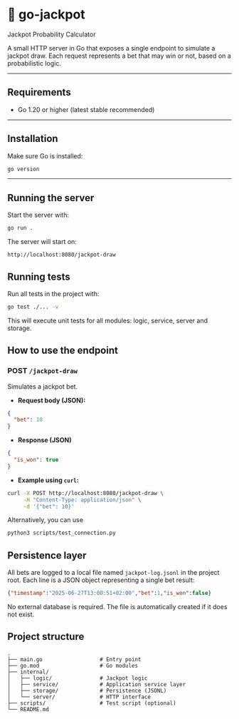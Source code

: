 # 🎰 go-jackpot
Jackpot Probability Calculator

A small HTTP server in Go that exposes a single endpoint to simulate a jackpot draw. Each request represents a bet that may win or not, based on a probabilistic logic.

---

## Requirements

- Go 1.20 or higher (latest stable recommended)

---

## Installation

Make sure Go is installed:

```bash
go version
```

---

## Running the server

Start the server with:

```bash
go run .
```


The server will start on:
```
http://localhost:8080/jackpot-draw
```

## Running tests

Run all tests in the project with:

```bash
go test ./... -v
```

This will execute unit tests for all modules: logic, service, server and storage.

## How to use the endpoint

### POST ```/jackpot-draw```

Simulates a jackpot bet.

* **Request body (JSON):**
```json
{
  "bet": 10
}
```
* **Response (JSON)**
```json
{
  "is_won": true
}
```

* **Example using ```curl```:**
```bash
curl -X POST http://localhost:8080/jackpot-draw \
     -H "Content-Type: application/json" \
     -d '{"bet": 10}'
```
Alternatively, you can use
```bash
python3 scripts/test_connection.py
```

## Persistence layer
All bets are logged to a local file named ```jackpot-log.jsonl``` in the project root. Each line is a JSON object representing a single bet result:
```json
{"timestamp":"2025-06-27T13:00:51+02:00","bet":1,"is_won":false}
```
No external database is required. The file is automatically created if it does not exist.

## Project structure

```
.
├── main.go                  # Entry point
├── go.mod                   # Go modules
├── internal/
│   ├── logic/               # Jackpot logic
│   ├── service/             # Application service layer
│   ├── storage/             # Persistence (JSONL)
│   └── server/              # HTTP interface
├── scripts/                 # Test script (optional)
└── README.md
```